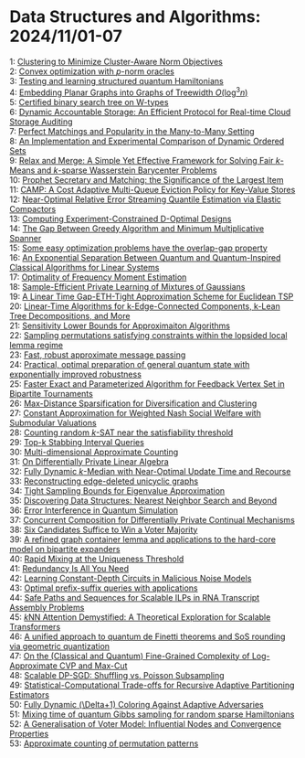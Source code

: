 # Data Structures and Algorithms: 2024/11/01-07  
1: [Clustering to Minimize Cluster-Aware Norm Objectives](https://doi.org/10.48550/arXiv.2410.24104)  
2: [Convex optimization with $p$-norm oracles](https://doi.org/10.48550/arXiv.2410.24158)  
3: [Testing and learning structured quantum Hamiltonians](https://doi.org/10.48550/arXiv.2411.00082)  
4: [Embedding Planar Graphs into Graphs of Treewidth $O(\log^{3} n)$](https://doi.org/10.48550/arXiv.2411.00216)  
5: [Certified binary search tree on W-types](https://doi.org/10.48550/arXiv.2411.00242)  
6: [Dynamic Accountable Storage: An Efficient Protocol for Real-time Cloud  Storage Auditing](https://doi.org/10.48550/arXiv.2411.00255)  
7: [Perfect Matchings and Popularity in the Many-to-Many Setting](https://doi.org/10.48550/arXiv.2411.00384)  
8: [An Implementation and Experimental Comparison of Dynamic Ordered Sets](https://doi.org/10.48550/arXiv.2411.01090)  
9: [Relax and Merge: A Simple Yet Effective Framework for Solving Fair  $k$-Means and $k$-sparse Wasserstein Barycenter Problems](https://doi.org/10.48550/arXiv.2411.01115)  
10: [Prophet Secretary and Matching: the Significance of the Largest Item](https://doi.org/10.48550/arXiv.2411.01191)  
11: [CAMP: A Cost Adaptive Multi-Queue Eviction Policy for Key-Value Stores](https://doi.org/10.48550/arXiv.2411.01246)  
12: [Near-Optimal Relative Error Streaming Quantile Estimation via Elastic  Compactors](https://doi.org/10.48550/arXiv.2411.01384)  
13: [Computing Experiment-Constrained D-Optimal Designs](https://doi.org/10.48550/arXiv.2411.01405)  
14: [The Gap Between Greedy Algorithm and Minimum Multiplicative Spanner](https://doi.org/10.48550/arXiv.2411.01486)  
15: [Some easy optimization problems have the overlap-gap property](https://doi.org/10.48550/arXiv.2411.01836)  
16: [An Exponential Separation Between Quantum and Quantum-Inspired Classical  Algorithms for Linear Systems](https://doi.org/10.48550/arXiv.2411.02087)  
17: [Optimality of Frequency Moment Estimation](https://doi.org/10.48550/arXiv.2411.02148)  
18: [Sample-Efficient Private Learning of Mixtures of Gaussians](https://doi.org/10.48550/arXiv.2411.02298)  
19: [A Linear Time Gap-ETH-Tight Approximation Scheme for Euclidean TSP](https://doi.org/10.48550/arXiv.2411.02585)  
20: [Linear-Time Algorithms for k-Edge-Connected Components, k-Lean Tree  Decompositions, and More](https://doi.org/10.48550/arXiv.2411.02658)  
21: [Sensitivity Lower Bounds for Approximaiton Algorithms](https://doi.org/10.48550/arXiv.2411.02744)  
22: [Sampling permutations satisfying constraints within the lopsided local lemma regime](https://doi.org/10.48550/arXiv.2411.02750)  
23: [Fast, robust approximate message passing](https://doi.org/10.48550/arXiv.2411.02764)  
24: [Practical, optimal preparation of general quantum state with  exponentially improved robustness](https://doi.org/10.48550/arXiv.2411.02782)  
25: [Faster Exact and Parameterized Algorithm for Feedback Vertex Set in  Bipartite Tournaments](https://doi.org/10.48550/arXiv.2411.02821)  
26: [Max-Distance Sparsification for Diversification and Clustering](https://doi.org/10.48550/arXiv.2411.02845)  
27: [Constant Approximation for Weighted Nash Social Welfare with Submodular  Valuations](https://doi.org/10.48550/arXiv.2411.02942)  
28: [Counting random $k$-SAT near the satisfiability threshold](https://doi.org/10.48550/arXiv.2411.02980)  
29: [Top-k Stabbing Interval Queries](https://doi.org/10.48550/arXiv.2411.03037)  
30: [Multi-dimensional Approximate Counting](https://doi.org/10.48550/arXiv.2411.03071)  
31: [On Differentially Private Linear Algebra](https://doi.org/10.48550/arXiv.2411.03087)  
32: [Fully Dynamic $k$-Median with Near-Optimal Update Time and Recourse](https://doi.org/10.48550/arXiv.2411.03121)  
33: [Reconstructing edge-deleted unicyclic graphs](https://doi.org/10.48550/arXiv.2411.03133)  
34: [Tight Sampling Bounds for Eigenvalue Approximation](https://doi.org/10.48550/arXiv.2411.03227)  
35: [Discovering Data Structures: Nearest Neighbor Search and Beyond](https://doi.org/10.48550/arXiv.2411.03253)  
36: [Error Interference in Quantum Simulation](https://doi.org/10.48550/arXiv.2411.03255)  
37: [Concurrent Composition for Differentially Private Continual Mechanisms](https://doi.org/10.48550/arXiv.2411.03299)  
38: [Six Candidates Suffice to Win a Voter Majority](https://doi.org/10.48550/arXiv.2411.03390)  
39: [A refined graph container lemma and applications to the hard-core model  on bipartite expanders](https://doi.org/10.48550/arXiv.2411.03393)  
40: [Rapid Mixing at the Uniqueness Threshold](https://doi.org/10.48550/arXiv.2411.03413)  
41: [Redundancy Is All You Need](https://doi.org/10.48550/arXiv.2411.03451)  
42: [Learning Constant-Depth Circuits in Malicious Noise Models](https://doi.org/10.48550/arXiv.2411.03570)  
43: [Optimal prefix-suffix queries with applications](https://doi.org/10.48550/arXiv.2411.03784)  
44: [Safe Paths and Sequences for Scalable ILPs in RNA Transcript Assembly  Problems](https://doi.org/10.48550/arXiv.2411.03871)  
45: [$k$NN Attention Demystified: A Theoretical Exploration for Scalable  Transformers](https://doi.org/10.48550/arXiv.2411.04013)  
46: [A unified approach to quantum de Finetti theorems and SoS rounding via  geometric quantization](https://doi.org/10.48550/arXiv.2411.04057)  
47: [On the (Classical and Quantum) Fine-Grained Complexity of  Log-Approximate CVP and Max-Cut](https://doi.org/10.48550/arXiv.2411.04124)  
48: [Scalable DP-SGD: Shuffling vs. Poisson Subsampling](https://doi.org/10.48550/arXiv.2411.04205)  
49: [Statistical-Computational Trade-offs for Recursive Adaptive Partitioning  Estimators](https://doi.org/10.48550/arXiv.2411.04394)  
50: [Fully Dynamic (\Delta+1) Coloring Against Adaptive Adversaries](https://doi.org/10.48550/arXiv.2411.04418)  
51: [Mixing time of quantum Gibbs sampling for random sparse Hamiltonians](https://doi.org/10.48550/arXiv.2411.04454)  
52: [A Generalisation of Voter Model: Influential Nodes and Convergence Properties](https://doi.org/10.48550/arXiv.2411.04564)  
53: [Approximate counting of permutation patterns](https://doi.org/10.48550/arXiv.2411.04718)  